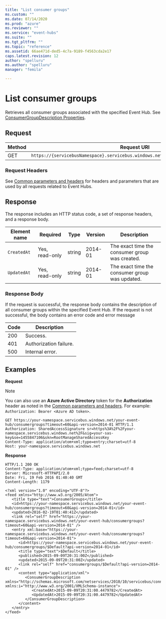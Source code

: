 ```yaml
---
title: "List consumer groups"
ms.custom: ""
ms.date: 07/14/2020
ms.prod: "azure"
ms.reviewer: ""
ms.service: "event-hubs"
ms.suite: ""
ms.tgt_pltfrm: ""
ms.topic: "reference"
ms.assetid: 66ae471d-ded5-4c7a-9189-f4563cda2e17
caps.latest.revision: 12
author: "spelluru"
ms.author: "spelluru"
manager: "femila"

---
```


# List consumer groups

Retrieves all consumer groups associated with the specified Event Hub. See [ConsumerGroupDescription Properties](/dotnet/api/microsoft.servicebus.messaging.consumergroupdescription#properties).
  
## Request  
  
|Method|Request URI|  
|------------|-----------------|  
|GET|`https://{servicebusNamespace}.servicebus.windows.net/{eventHubPath}/consumergroups`|  
  
### Request Headers
  
See [Common parameters and headers](event-hubs-management-rest.md) for headers and parameters that are used by all requests related to Event Hubs.  
  
## Response
  
The response includes an HTTP status code, a set of response headers, and a response body.  
  
|Element name|Required|Type|Version|Description|  
|------------------|--------------|----------|-------------|-----------------|  
|`CreatedAt`|Yes, read-only|string|2014-01|The exact time the consumer group was created.|  
|`UpdatedAt`|Yes, read-only|string|2014-01|The exact time the consumer group was updated.|  
  
### Response Body
  
If the request is successful, the response body contains the description of all consumer groups within the specified Event Hub. If the request is not successful, the body contains an error code and error message  
  
|Code|Description|  
|----------|-----------------|  
|200|Success.|  
|401|Authorization failure.|  
|500|Internal error.|  
  
## Examples  

**Request**  

> [!NOTE]
> You can also use an **Azure Active Directory** token for the **Authorization** header as noted in the [Common parameters and headers](event-hubs-management-rest.md). For example: `Authorization: Bearer <Azure AD token>`.

  
```  
GET https://your-namespace.servicebus.windows.net/your-event-hub/consumergroups?timeout=60&api-version=2014-01 HTTP/1.1  
Authorization: SharedAccessSignature sr=https%3A%2F%2Fyour-namespace.servicebus.windows.net%2F&sig=your-sas-key&se=1455847106&skn=RootManageSharedAccessKey  
Content-Type: application/atom+xml;type=entry;charset=utf-8  
Host: your-namespace.servicebus.windows.net  
```  
  
**Response**  
  
```  
HTTP/1.1 200 OK  
Content-Type: application/atom+xml;type=feed;charset=utf-8  
Server: Microsoft-HTTPAPI/2.0  
Date: Fri, 19 Feb 2016 01:40:40 GMT  
Content-Length: 1179  
  
<?xml version="1.0" encoding="UTF-8"?>  
<feed xmlns="http://www.w3.org/2005/Atom">  
   <title type="text">ConsumerGroups</title>  
   <id>https://your-namespace.servicebus.windows.net/your-event-hub/consumergroups?timeout=60&api-version=2014-01</id>  
   <updated>2016-02-19T01:40:41Z</updated>  
   <link rel="self" href="https://your-namespace.servicebus.windows.net/your-event-hub/consumergroups?timeout=60&api-version=2014-01" />  
   <entry xml:base="https://your-namespace.servicebus.windows.net/your-event-hub/consumergroups?timeout=60&api-version=2014-01">  
      <id>https://your-namespace.servicebus.windows.net/your-event-hub/consumergroups/$Default?api-version=2014-01</id>  
      <title type="text">$Default</title>  
      <published>2015-09-09T20:31:00Z</published>  
      <updated>2015-09-09T20:31:00Z</updated>  
      <link rel="self" href="consumergroups/$Default?api-version=2014-01" />  
      <content type="application/xml">  
         <ConsumerGroupDescription xmlns="http://schemas.microsoft.com/netservices/2010/10/servicebus/connect" xmlns:i="http://www.w3.org/2001/XMLSchema-instance">  
            <CreatedAt>2015-09-09T20:31:00.4479782</CreatedAt>  
            <UpdatedAt>2015-09-09T20:31:00.4479782</UpdatedAt>  
         </ConsumerGroupDescription>  
      </content>  
   </entry>  
</feed>  
  
```
